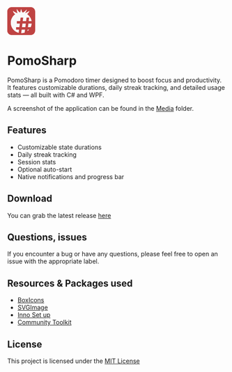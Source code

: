 <img src="Media/app_icon_128x128.png" alt="logo" width="64" height="64" />

# PomoSharp
PomoSharp is a Pomodoro timer designed to boost focus and productivity. It features customizable durations, daily streak tracking, and detailed usage stats — all built with C# and WPF.

A screenshot of the application can be found in the [Media](https://github.com/braddotwav/PomoSharp/tree/main/Media) folder.

Features
---------
- Customizable state durations
- Daily streak tracking
- Session stats
- Optional auto-start
- Native notifications and progress bar

Download
---------
You can grab the latest release [here](https://github.com/braddotwav/PomoSharp/releases)

Questions, issues
---------
If you encounter a bug or have any questions, please feel free to open an issue with the appropriate label.

Resources & Packages used
---------
- [BoxIcons](https://boxicons.com/)
- [SVGImage](https://github.com/dotnetprojects/SVGImage)
- [Inno Set up](https://github.com/jrsoftware/issrc/)
- [Community Toolkit](https://github.com/CommunityToolkit/dotnet)

License
---------
This project is licensed under the [MIT License](https://github.com/braddotwav/PomoSharp/blob/main/LICENSE)